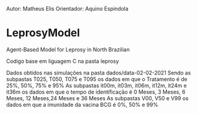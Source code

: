 Autor: Matheus Elis
Orientador: Aquino Espindola
# LeprosyModel
Agent-Based Model for Leprosy in North Brazilian

Codigo base em liguagem C na pasta leprosy


Dados obtidos nas simulações na pasta dados/data-02-02-2021
Sendo as subpastas T025, T050, T075 e T095 os dados em que o Tratamento é de 25%, 50%, 75% e 95%
As subpastas it00m, it03m, it06m, it12m, it24m e it36m os dados em que o tempo de identificação é 0 Meses, 3 Meses, 6  Meses, 12 Meses,24 Meses e 36 Meses
As subpastas V00, V50 e V99 os dados em que a imunidade da vacina BCG é 0%, 50% e 99%

